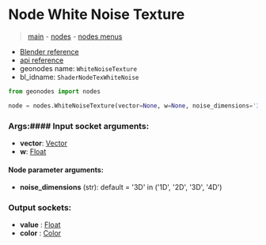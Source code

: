 # Node White Noise Texture

> [main](../structure.md) - [nodes](nodes.md) - [nodes menus](nodes_menus.md)

- [Blender reference](https://docs.blender.org/manual/en/latest/modeling/geometry_nodes/texture/white_noise.html)
- [api reference](https://docs.blender.org/api/current/bpy.types.ShaderNodeTexWhiteNoise.html)
- geonodes name: `WhiteNoiseTexture`
- bl_idname: `ShaderNodeTexWhiteNoise`

```python
from geonodes import nodes

node = nodes.WhiteNoiseTexture(vector=None, w=None, noise_dimensions='3D')
```

### Args:#### Input socket arguments:

- **vector**: [Vector](Vector.md)
- **w**: [Float](Float.md)

#### Node parameter arguments:

- **noise_dimensions** (str): default = '3D' in ('1D', '2D', '3D', '4D')

### Output sockets:

- **value** : [Float](Float.md)
- **color** : [Color](Color.md)

